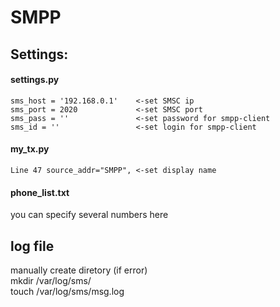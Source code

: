 SMPP
====

## Settings:  
#### settings.py
```
sms_host = '192.168.0.1'    <-set SMSC ip
sms_port = 2020             <-set SMSC port
sms_pass = ''               <-set password for smpp-client
sms_id = ''                 <-set login for smpp-client
```
#### my_tx.py
```
Line 47 source_addr="SMPP", <-set display name
```
#### phone_list.txt  
you can specify several numbers here  

## log file  
manually create diretory (if error)  
mkdir /var/log/sms/  
touch /var/log/sms/msg.log  

